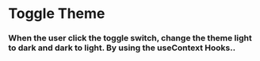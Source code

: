 # Toggle Theme

### When the user click the toggle switch, change the theme light to dark and dark to light. By using the useContext Hooks..